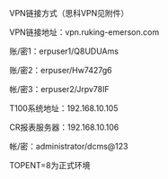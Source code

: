 
VPN链接方式（思科VPN见附件）

VPN链接地址：vpn.ruking-emerson.com   

账/密1：erpuser1/Q8UDUAms

账/密2：erpuser/Hw7427g6

帐/密3：erpuser2/Jrpv78IF

T100系统地址：192.168.10.105

CR报表服务器：192.168.10.106

帐/密：administrator/dcms@123

TOPENT=8为正式环境
